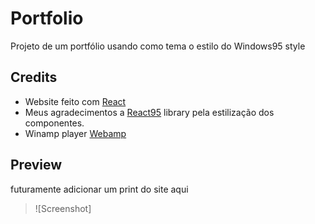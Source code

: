 # Portfolio
Projeto de um portfólio usando como tema o estilo do  Windows95 style 

## Credits
* Website feito com [React](https://github.com/facebook/react)
* Meus agradecimentos a  [React95](https://github.com/React95/React95) library pela estilização dos componentes.
* Winamp player  [Webamp](https://github.com/captbaritone/webamp)

## Preview
futuramente adicionar um print do site aqui
> ![Screenshot]
